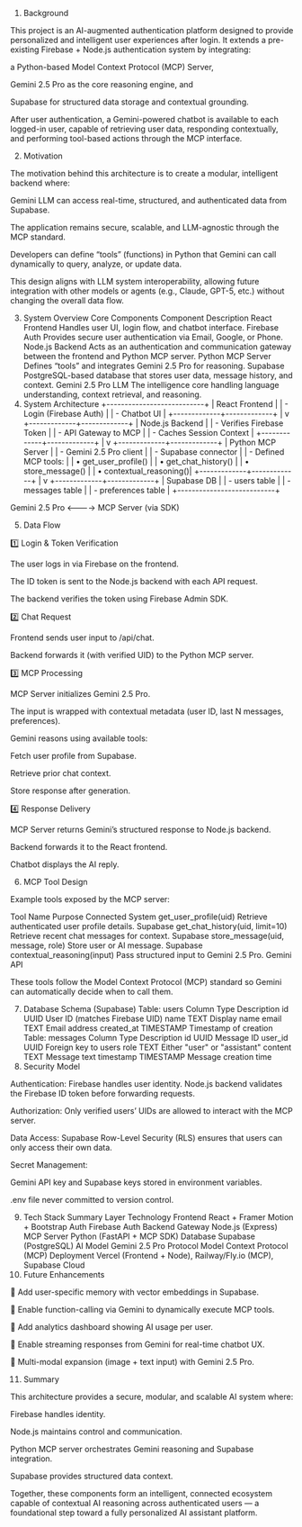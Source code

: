 1. Background

This project is an AI-augmented authentication platform designed to provide personalized and intelligent user experiences after login.
It extends a pre-existing Firebase + Node.js authentication system by integrating:

a Python-based Model Context Protocol (MCP) Server,

Gemini 2.5 Pro as the core reasoning engine, and

Supabase for structured data storage and contextual grounding.

After user authentication, a Gemini-powered chatbot is available to each logged-in user, capable of retrieving user data, responding contextually, and performing tool-based actions through the MCP interface.

2. Motivation

The motivation behind this architecture is to create a modular, intelligent backend where:

Gemini LLM can access real-time, structured, and authenticated data from Supabase.

The application remains secure, scalable, and LLM-agnostic through the MCP standard.

Developers can define “tools” (functions) in Python that Gemini can call dynamically to query, analyze, or update data.

This design aligns with LLM system interoperability, allowing future integration with other models or agents (e.g., Claude, GPT-5, etc.) without changing the overall data flow.

3. System Overview
Core Components
Component	Description
React Frontend	Handles user UI, login flow, and chatbot interface.
Firebase Auth	Provides secure user authentication via Email, Google, or Phone.
Node.js Backend	Acts as an authentication and communication gateway between the frontend and Python MCP server.
Python MCP Server	Defines “tools” and integrates Gemini 2.5 Pro for reasoning.
Supabase	PostgreSQL-based database that stores user data, message history, and context.
Gemini 2.5 Pro LLM	The intelligence core handling language understanding, context retrieval, and reasoning.
4. System Architecture
+---------------------------+
|        React Frontend     |
|  - Login (Firebase Auth)  |
|  - Chatbot UI             |
+-------------+-------------+
              |
              v
+-------------+-------------+
|     Node.js Backend       |
| - Verifies Firebase Token |
| - API Gateway to MCP      |
| - Caches Session Context  |
+-------------+-------------+
              |
              v
+-------------+-------------+
|   Python MCP Server       |
| - Gemini 2.5 Pro client   |
| - Supabase connector      |
| - Defined MCP tools:      |
|   • get_user_profile()    |
|   • get_chat_history()    |
|   • store_message()       |
|   • contextual_reasoning()|
+-------------+-------------+
              |
              v
+-------------+-------------+
|       Supabase DB         |
|  - users table            |
|  - messages table         |
|  - preferences table      |
+---------------------------+

Gemini 2.5 Pro <----> MCP Server (via SDK)

5. Data Flow

1️⃣ Login & Token Verification

The user logs in via Firebase on the frontend.

The ID token is sent to the Node.js backend with each API request.

The backend verifies the token using Firebase Admin SDK.

2️⃣ Chat Request

Frontend sends user input to /api/chat.

Backend forwards it (with verified UID) to the Python MCP server.

3️⃣ MCP Processing

MCP Server initializes Gemini 2.5 Pro.

The input is wrapped with contextual metadata (user ID, last N messages, preferences).

Gemini reasons using available tools:

Fetch user profile from Supabase.

Retrieve prior chat context.

Store response after generation.

4️⃣ Response Delivery

MCP Server returns Gemini’s structured response to Node.js backend.

Backend forwards it to the React frontend.

Chatbot displays the AI reply.

6. MCP Tool Design

Example tools exposed by the MCP server:

Tool Name	Purpose	Connected System
get_user_profile(uid)	Retrieve authenticated user profile details.	Supabase
get_chat_history(uid, limit=10)	Retrieve recent chat messages for context.	Supabase
store_message(uid, message, role)	Store user or AI message.	Supabase
contextual_reasoning(input)	Pass structured input to Gemini 2.5 Pro.	Gemini API

These tools follow the Model Context Protocol (MCP) standard so Gemini can automatically decide when to call them.

7. Database Schema (Supabase)
Table: users
Column	Type	Description
id	UUID	User ID (matches Firebase UID)
name	TEXT	Display name
email	TEXT	Email address
created_at	TIMESTAMP	Timestamp of creation
Table: messages
Column	Type	Description
id	UUID	Message ID
user_id	UUID	Foreign key to users
role	TEXT	Either "user" or "assistant"
content	TEXT	Message text
timestamp	TIMESTAMP	Message creation time
8. Security Model

Authentication:
Firebase handles user identity.
Node.js backend validates the Firebase ID token before forwarding requests.

Authorization:
Only verified users’ UIDs are allowed to interact with the MCP server.

Data Access:
Supabase Row-Level Security (RLS) ensures that users can only access their own data.

Secret Management:

Gemini API key and Supabase keys stored in environment variables.

.env file never committed to version control.

9. Tech Stack Summary
Layer	Technology
Frontend	React + Framer Motion + Bootstrap
Auth	Firebase Auth
Backend Gateway	Node.js (Express)
MCP Server	Python (FastAPI + MCP SDK)
Database	Supabase (PostgreSQL)
AI Model	Gemini 2.5 Pro
Protocol	Model Context Protocol (MCP)
Deployment	Vercel (Frontend + Node), Railway/Fly.io (MCP), Supabase Cloud
10. Future Enhancements

🔹 Add user-specific memory with vector embeddings in Supabase.

🔹 Enable function-calling via Gemini to dynamically execute MCP tools.

🔹 Add analytics dashboard showing AI usage per user.

🔹 Enable streaming responses from Gemini for real-time chatbot UX.

🔹 Multi-modal expansion (image + text input) with Gemini 2.5 Pro.

11. Summary

This architecture provides a secure, modular, and scalable AI system where:

Firebase handles identity.

Node.js maintains control and communication.

Python MCP server orchestrates Gemini reasoning and Supabase integration.

Supabase provides structured data context.

Together, these components form an intelligent, connected ecosystem capable of contextual AI reasoning across authenticated users — a foundational step toward a fully personalized AI assistant platform.
